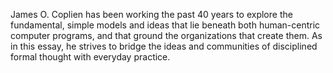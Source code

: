 James O. Coplien has been working the past 40 years to explore the fundamental, simple models and ideas that lie beneath both human-centric computer programs, and that ground the organizations that create them. As in this essay, he strives to bridge the ideas and communities of disciplined formal thought with everyday practice.
